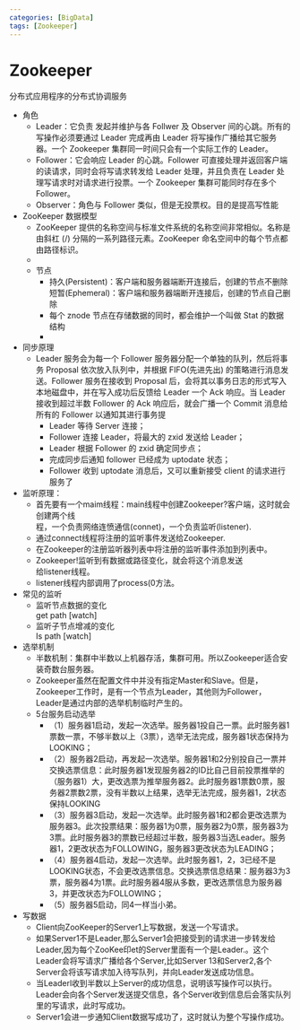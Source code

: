 ```yaml
---
categories: [BigData]
tags: [Zookeeper]
---
```

# Zookeeper


分布式应用程序的分布式协调服务



+  角色 
    - Leader：它负责 发起并维护与各 Follwer 及 Observer 间的心跳。所有的写操作必须要通过 Leader 完成再由 Leader 将写操作广播给其它服务器。一个 Zookeeper 集群同一时间只会有一个实际工作的 Leader。
    - Follower：它会响应 Leader 的心跳。Follower 可直接处理并返回客户端的读请求，同时会将写请求转发给 Leader 处理，并且负责在 Leader 处理写请求时对请求进行投票。一个 Zookeeper 集群可能同时存在多个 Follower。
    - Observer：角色与 Follower 类似，但是无投票权。目的是提高写性能
+  ZooKeeper 数据模型 
    -  ZooKeeper 提供的名称空间与标准文件系统的名称空间非常相似。名称是由斜杠 (/) 分隔的一系列路径元素。ZooKeeper 命名空间中的每个节点都由路径标识。 
    -  
    -  节点 
        * 持久(Persistent)：客户端和服务器端断开连接后，创建的节点不删除  
短暂(Ephemeral)：客户端和服务器端断开连接后，创建的节点自己删除
        * 每个 znode 节点在存储数据的同时，都会维护一个叫做 Stat 的数据结构
        * 
+  同步原理 
    - Leader 服务会为每一个 Follower 服务器分配一个单独的队列，然后将事务 Proposal 依次放入队列中，并根据 FIFO(先进先出) 的策略进行消息发送。Follower 服务在接收到 Proposal 后，会将其以事务日志的形式写入本地磁盘中，并在写入成功后反馈给 Leader 一个 Ack 响应。当 Leader 接收到超过半数 Follower 的 Ack 响应后，就会广播一个 Commit 消息给所有的 Follower 以通知其进行事务提 
        * Leader 等待 Server 连接；
        * Follower 连接 Leader，将最大的 zxid 发送给 Leader；
        * Leader 根据 Follower 的 zxid 确定同步点；
        * 完成同步后通知 follower 已经成为 uptodate 状态；
        * Follower 收到 uptodate 消息后，又可以重新接受 client 的请求进行服务了
+  监听原理： 
    - 首先要有一个maim线程：main线程中创建Zookeeper?客户端，这时就会创建两个线  
程，一个负责网络连愤通信(connet)，一个负责监听(listener).
    - 通过connect线程将注册的监听事件发送给Zookeeper.
    - 在Zookeeper的注册监听器列表中将注册的监听事件添加到列表中。
    - Zookeeper!监听到有数据或路径变化，就会将这个消息发送  
给listener线程。
    - listener线程内部调用了process(0方法。
+  常见的监听 
    - 监听节点数据的变化  
get path [watch]
    - 监听子节点增减的变化  
Is path [watch]
+  选举机制 
    -  半数机制：集群中半数以上机器存活，集群可用。所以Zookeeper适合安装奇数台服务器。 
    -  Zookeeper虽然在配置文件中并没有指定Master和Slave。但是，Zookeeper工作时，是有一个节点为Leader，其他则为Follower，Leader是通过内部的选举机制临时产生的。 
    -  5台服务启动选举 
        *  （1）服务器1启动，发起一次选举。服务器1投自己一票。此时服务器1票数一票，不够半数以上（3票），选举无法完成，服务器1状态保持为LOOKING； 
        *  （2）服务器2启动，再发起一次选举。服务器1和2分别投自己一票并交换选票信息：此时服务器1发现服务器2的ID比自己目前投票推举的（服务器1）大，更改选票为推举服务器2。此时服务器1票数0票，服务器2票数2票，没有半数以上结果，选举无法完成，服务器1，2状态保持LOOKING 
        *  （3）服务器3启动，发起一次选举。此时服务器1和2都会更改选票为服务器3。此次投票结果：服务器1为0票，服务器2为0票，服务器3为3票。此时服务器3的票数已经超过半数，服务器3当选Leader。服务器1，2更改状态为FOLLOWING，服务器3更改状态为LEADING； 
        *  （4）服务器4启动，发起一次选举。此时服务器1，2，3已经不是LOOKING状态，不会更改选票信息。交换选票信息结果：服务器3为3票，服务器4为1票。此时服务器4服从多数，更改选票信息为服务器3，并更改状态为FOLLOWING； 
        *  （5）服务器5启动，同4一样当小弟。 
+  写数据 
    - Client向ZooKeeper的Server1上写数据，发送一个写请求。
    - 如果Server1不是Leader,那么Server1会把接受到的请求进一步转发给Leader,因为每个ZooKee印et的Server里面有一个是Leader.。这个Leader会将写请求广播给各个Server,比如Server 13和Server2,各个Server会将该写请求加入待写队列，并向Leader发送成功信息。
    - 当Leaderl收到半数以上Server的成功信息，说明该写操作可以执行。Leader会向各个Server发送提交信息，各个Server收到信息后会落实队列里的写请求，此时写成功。
    - Server1会进一步通知Client数据写成功了，这时就认为整个写操作成功。


